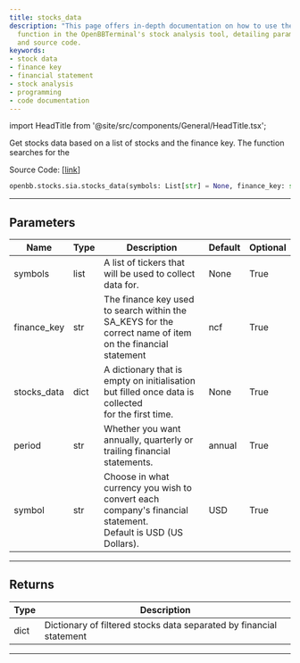 ```yaml
---
title: stocks_data
description: "This page offers in-depth documentation on how to use the 'stocks_data'"
  function in the OpenBBTerminal's stock analysis tool, detailing parameters, returns
  and source code.
keywords:
- stock data
- finance key
- financial statement
- stock analysis
- programming
- code documentation
---
```


import HeadTitle from '@site/src/components/General/HeadTitle.tsx';

<HeadTitle title="stocks.sia.stocks_data - Reference | OpenBB SDK Docs" />

Get stocks data based on a list of stocks and the finance key. The function searches for the

Source Code: [[link](https://github.com/OpenBB-finance/OpenBBTerminal/tree/main/openbb_terminal/stocks/sector_industry_analysis/stockanalysis_model.py#L84)]

```python
openbb.stocks.sia.stocks_data(symbols: List[str] = None, finance_key: str = "ncf", stocks_data: dict = None, period: str = "annual", symbol: str = "USD")
```

---

## Parameters

| Name | Type | Description | Default | Optional |
| ---- | ---- | ----------- | ------- | -------- |
| symbols | list | A list of tickers that will be used to collect data for. | None | True |
| finance_key | str | The finance key used to search within the SA_KEYS for the correct name of item<br/>on the financial statement | ncf | True |
| stocks_data | dict | A dictionary that is empty on initialisation but filled once data is collected<br/>for the first time. | None | True |
| period | str | Whether you want annually, quarterly or trailing financial statements. | annual | True |
| symbol | str | Choose in what currency you wish to convert each company's financial statement.<br/>Default is USD (US Dollars). | USD | True |


---

## Returns

| Type | Description |
| ---- | ----------- |
| dict | Dictionary of filtered stocks data separated by financial statement |
---
